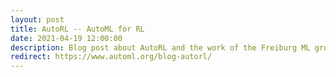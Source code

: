 ```yaml
---
layout: post
title: AutoRL -- AutoML for RL
date: 2021-04-19 12:00:00
description: Blog post about AutoRL and the work of the Freiburg ML group on AutoRL. Redirects to the Article on AutoML.org
redirect: https://www.automl.org/blog-autorl/
---
```

